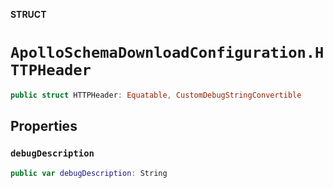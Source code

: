 **STRUCT**

# `ApolloSchemaDownloadConfiguration.HTTPHeader`

```swift
public struct HTTPHeader: Equatable, CustomDebugStringConvertible
```

## Properties
### `debugDescription`

```swift
public var debugDescription: String
```
